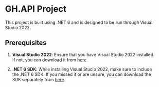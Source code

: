 # GH.API Project

This project is built using .NET 6 and is designed to be run through Visual Studio 2022.

## Prerequisites

1. **Visual Studio 2022**: Ensure that you have Visual Studio 2022 installed. If not, you can download it from [here](https://visualstudio.microsoft.com/downloads/).

2. **.NET 6 SDK**: While installing Visual Studio 2022, make sure to include the .NET 6 SDK. If you missed it or are unsure, you can download the SDK separately from [here](https://dotnet.microsoft.com/download/dotnet/6.0).
